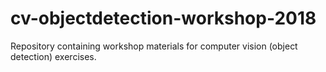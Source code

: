 # cv-objectdetection-workshop-2018
Repository containing workshop materials for computer vision (object detection) exercises. 
